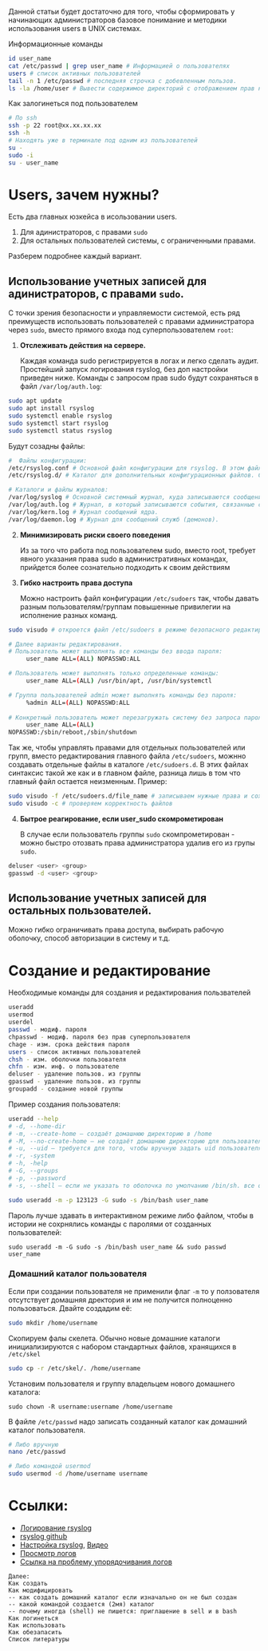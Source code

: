 Данной статьи будет достаточно для того, чтобы сформировать у начинающих администраторов базовое понимание и методики использования users в UNIX системах.

Информационные  команды
```bash
id user_name
cat /etc/passwd | grep user_name # Информацией о пользователях
users # список активных пользователей
tail -n 1 /etc/passwd # последняя строчка с добевленным пользов.
ls -la /home/user # Вывести содержимое директорий с отображением прав на файлы
```
Как залогинеться под пользователем
```bash
# По ssh
ssh -p 22 root@xx.xx.xx.xx
ssh -h
# Находять уже в терминале под одним из пользователей
su -
sudo -i
su - user_name
```
# Users, зачем нужны?
Есть два главных юзкейса в исользовании users.
1. Для адинистраторов, с правами `sudo`
2. Для остальных пользователей системы, с ограниченными правами.

Разберем подробнее каждый вариант.

##  Использование учетных записей для адинистраторов, с правами `sudo`.
С точки зрения безопасности и управляемости системой, есть ряд преимуществ использовать пользователей с правами администратора через `sudo`, вместо прямого входа под суперпользователем `root`:
1. **Отслеживать действия на сервере.**
   
   Каждая команда sudo регистрируется в логах и легко сделать аудит. Простейший запуск логирования rsyslog, без доп настройки приведен ниже. Команды с запросом прав sudo будут сохраняться в файл `/var/log/auth.log`:
```bash
sudo apt update
sudo apt install rsyslog
sudo systemctl enable rsyslog
sudo systemctl start rsyslog
sudo systemctl status rsyslog
```
   Будут созадны файлы:
```bash
#  Файлы конфигурации:
/etc/rsyslog.conf # Основной файл конфигурации для rsyslog. В этом файле определяются правила, куда и какие логи записывать.
/etc/rsyslog.d/ # Каталог для дополнительных конфигурационных файлов. Сюда можно добавлять файлы для специфичной конфигурации логирования.

# Каталоги и файлы журналов:
/var/log/syslog # Основной системный журнал, куда записываются сообщения о различных системных событиях.
/var/log/auth.log # Журнал, в который записываются события, связанные с аутентификацией, такие как использование sudo.
/var/log/kern.log # Журнал сообщений ядра.
/var/log/daemon.log # Журнал для сообщений служб (демонов).
```

2. **Минимизировать риски своего поведения**

   Из за того что работа под пользователем sudo, вместо root, требует явного указания права sudo в административных командах, прийдется более сознательно подходить к своим действиям 
3. **Гибко настроить права доступа**

   Можно настроить файл конфигурации `/etc/sudoers` так,
чтобы давать разным пользователям/группам повышенные привилегии на исполнение разных команд.
```bash
sudo visudo # откроется файл /etc/sudoers в режиме безопасного редактирования

# Далее варианты редактирования.
# Пользователь может выполнять все команды без ввода пароля:
     user_name ALL=(ALL) NOPASSWD:ALL

# Пользователь может выполнять только определенные команды:
     user_name ALL=(ALL) /usr/bin/apt, /usr/bin/systemctl

# Группа пользователей admin может выполнять команды без пароля:
     %admin ALL=(ALL) NOPASSWD:ALL
     
# Конкретный пользователь может перезагружать систему без запроса пароля:
     user_name ALL=(ALL)
NOPASSWD:/sbin/reboot,/sbin/shutdown
```
Так же, чтобы управлять правами для отдельных пользователей или групп, вместо редактирования главного файла `/etc/sudoers`, можнно создавать отдельные файлы в каталоге `/etc/sudoers.d`. В этих файлах синтаксис такой же как и в главном файле, разница лишь в том что главный файл остается неизменным. Пример:
```bash
sudo visudo -f /etc/sudoers.d/file_name # записываем нужные права и сохраняем файл
sudo visudo -c # проверяем корректность файлов
```
4. **Бытрое реагирование, если user_sudo скомрометирован**

   В случае если пользователь группы `sudo` скомпрометирован - можно быстро отозвать права администратора удалив его из групы `sudo`.
```bash
deluser <user> <group>
gpasswd -d <user> <group>
```
##  Использование учетных записей для остальных пользователей.
Можно гибко ограничивать права доступа, выбирать рабочую оболочку, способ авторизации в систему и т.д. 


# Создание и редактирование
Необходимые команды для создания и редактирования пользвателей
```bash
useradd
usermod
userdel
passwd - модиф. пароля
chpasswd - модиф. пароля без прав суперпользователя
chage - изм. срока действия пароля
users - список активных пользователей
chsh - изм. оболочки пользователя
chfn - изм. инф. о пользователе
deluser - удаление пользов. из группы
gpasswd - удаление пользов. из группы
groupadd - создание новой группы
```

Пример создания пользователя:
```bash
useradd --help
# -d, --home-dir
# -m, --create-home — создаёт домашнюю директорию в /home
# -M, --no-create-home — не создаёт домашнюю директорию для пользователя.
# -u, --uid — требуется для того, чтобы вручную задать uid пользователя
# -r, -system
# -h, -help
# -G, --groups
# -p, --password
# -s, --shell — если не указать то оболочка по умолчанию /bin/sh. все оболочки: cat /etc/shells

sudo useradd -m -p 123123 -G sudo -s /bin/bash user_name
```
Пароль лучше здавать в интерактивном режиме либо файлом, чтобы в истории не сохрнялись команды с паролями от созданных пользователей:
```
sudo useradd -m -G sudo -s /bin/bash user_name && sudo passwd user_name
```
### Домашний каталог пользователя
Если при создании пользователя не применили флаг `-m` то у ползователя отсутствует домашняя дректория и им не получится полноценно пользоваться. Двайте создадим её:
```bash
sudo mkdir /home/username
```
Скопируем фалы скелета. Обычно новые домашние каталоги инициализируются с набором стандартных файлов, хранящихся в `/etc/skel`
```bash
sudo cp -r /etc/skel/. /home/username
```
Установим пользователя и группу владельцем нового домашнего каталога:
```
sudo chown -R username:username /home/username
```
В файле `/etc/passwd` надо записать созданный каталог как домашний каталог пользователя.
```bash
# Либо вручную
nano /etc/passwd

# Либо командой usermod
sudo usermod -d /home/username username
```

# Ссылки:
- [Логирование rsyslog](https://habr.com/ru/articles/321262/)
- [rsyslog github](https://github.com/rsyslog/rsyslog)
- [Настройка rsyslog](https://blog.sedicomm.com/2018/11/11/kak-nastroit-tsentralnyj-server-vedeniya-logov-s-pomoshhyu-rsyslog-v-linux/), [Видео](https://www.youtube.com/watch?v=Os-rBk1-ogU)
- [Просмотр логов](https://profitserver.ru/knowledge-base/linux-logs/)
- [Ссылка на проблему упорядочивания логов](https://github.com/rsyslog/rsyslog/issues/1400)


```
Далее:
Как создать
Как модифицировать 
-- как создать домашний каталог если изначально он не был создан
-- какой командой создается (2мя) каталог
-- почему иногда (shell) не пишется: приглашение в sell и в bash
Как логинеться
Как использовать
Как обезапасить
Список литературы
```

